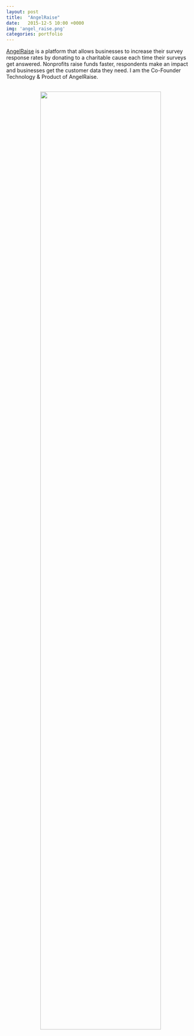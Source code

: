 ```yaml
---
layout: post
title:  "AngelRaise"
date:   2015-12-5 10:00 +0000
img: 'angel_raise.png'
categories: portfolio
---
```


[AngelRaise](http://angelraise.com/) is a platform that allows businesses to increase their survey response rates by donating to a charitable cause each time their surveys get answered. Nonprofits raise funds faster, respondents make an impact and businesses get the customer data they need. I am the Co-Founder Technology & Product of AngelRaise.

<center>
<br/>
<img src="{{ site.url }}/assets/img/2015/angelraise.png" style="width:80%">
<br/>
</center>
<br/>
